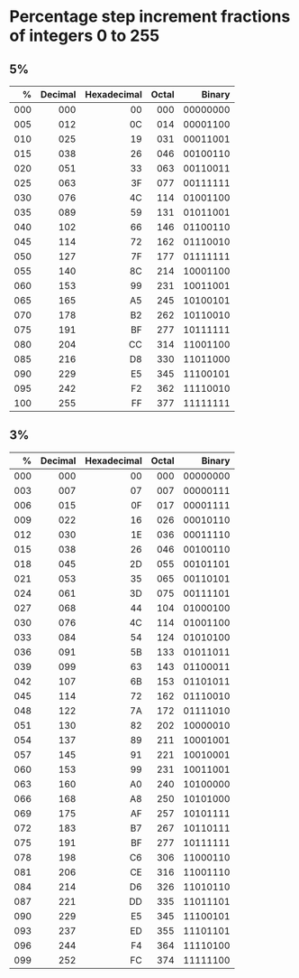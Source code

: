# Percentage step increment fractions of integers 0 to 255

## 5%

|   % | Decimal | Hexadecimal | Octal |   Binary |
| --: | ------: | ----------: | ----: | -------: |
| 000 |     000 |          00 |   000 | 00000000 |
| 005 |     012 |          0C |   014 | 00001100 |
| 010 |     025 |          19 |   031 | 00011001 |
| 015 |     038 |          26 |   046 | 00100110 |
| 020 |     051 |          33 |   063 | 00110011 |
| 025 |     063 |          3F |   077 | 00111111 |
| 030 |     076 |          4C |   114 | 01001100 |
| 035 |     089 |          59 |   131 | 01011001 |
| 040 |     102 |          66 |   146 | 01100110 |
| 045 |     114 |          72 |   162 | 01110010 |
| 050 |     127 |          7F |   177 | 01111111 |
| 055 |     140 |          8C |   214 | 10001100 |
| 060 |     153 |          99 |   231 | 10011001 |
| 065 |     165 |          A5 |   245 | 10100101 |
| 070 |     178 |          B2 |   262 | 10110010 |
| 075 |     191 |          BF |   277 | 10111111 |
| 080 |     204 |          CC |   314 | 11001100 |
| 085 |     216 |          D8 |   330 | 11011000 |
| 090 |     229 |          E5 |   345 | 11100101 |
| 095 |     242 |          F2 |   362 | 11110010 |
| 100 |     255 |          FF |   377 | 11111111 |

## 3%

|   % | Decimal | Hexadecimal | Octal |   Binary |
| --: | ------: | ----------: | ----: | -------: |
| 000 |     000 |          00 |   000 | 00000000 |
| 003 |     007 |          07 |   007 | 00000111 |
| 006 |     015 |          0F |   017 | 00001111 |
| 009 |     022 |          16 |   026 | 00010110 |
| 012 |     030 |          1E |   036 | 00011110 |
| 015 |     038 |          26 |   046 | 00100110 |
| 018 |     045 |          2D |   055 | 00101101 |
| 021 |     053 |          35 |   065 | 00110101 |
| 024 |     061 |          3D |   075 | 00111101 |
| 027 |     068 |          44 |   104 | 01000100 |
| 030 |     076 |          4C |   114 | 01001100 |
| 033 |     084 |          54 |   124 | 01010100 |
| 036 |     091 |          5B |   133 | 01011011 |
| 039 |     099 |          63 |   143 | 01100011 |
| 042 |     107 |          6B |   153 | 01101011 |
| 045 |     114 |          72 |   162 | 01110010 |
| 048 |     122 |          7A |   172 | 01111010 |
| 051 |     130 |          82 |   202 | 10000010 |
| 054 |     137 |          89 |   211 | 10001001 |
| 057 |     145 |          91 |   221 | 10010001 |
| 060 |     153 |          99 |   231 | 10011001 |
| 063 |     160 |          A0 |   240 | 10100000 |
| 066 |     168 |          A8 |   250 | 10101000 |
| 069 |     175 |          AF |   257 | 10101111 |
| 072 |     183 |          B7 |   267 | 10110111 |
| 075 |     191 |          BF |   277 | 10111111 |
| 078 |     198 |          C6 |   306 | 11000110 |
| 081 |     206 |          CE |   316 | 11001110 |
| 084 |     214 |          D6 |   326 | 11010110 |
| 087 |     221 |          DD |   335 | 11011101 |
| 090 |     229 |          E5 |   345 | 11100101 |
| 093 |     237 |          ED |   355 | 11101101 |
| 096 |     244 |          F4 |   364 | 11110100 |
| 099 |     252 |          FC |   374 | 11111100 |
